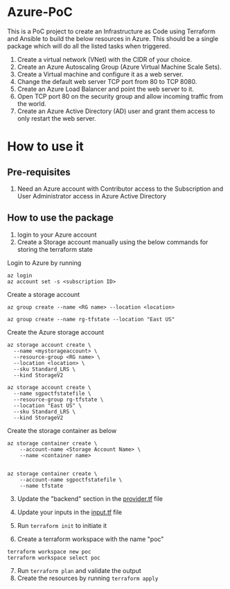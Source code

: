 # Azure-PoC

This is a PoC project to create an Infrastructure as Code using Terraform and Ansible to build the below resources in Azure. This should be a single package which will do all the listed tasks when triggered.

1. Create a virtual network (VNet) with the CIDR of your choice. 
2. Create an Azure Autoscaling Group (Azure Virtual Machine Scale Sets).
3. Create a Virtual machine and configure it as a web server.
4. Change the default web server TCP port from 80 to TCP 8080.
5. Create an Azure Load Balancer and point the web server to it.
6. Open TCP port 80 on the security group and allow incoming traffic from the world.
7. Create an Azure Active Directory (AD) user and grant them access to only restart the web server.


# How to use it

## Pre-requisites
1. Need an Azure account with Contributor access to the Subscription and User Administrator access in Azure Active Directory

## How to use the package

1. login to your Azure account
2. Create a Storage account manually using the below commands for storing the terraform state

Login to Azure by running 

```
az login
az account set -s <subscription ID>
```

Create a storage account 

```
az group create --name <RG name> --location <location>

az group create --name rg-tfstate --location "East US"

```

Create the Azure storage account

```
az storage account create \
  --name <mystorageaccount> \
  --resource-group <RG name> \
  --location <location> \
  --sku Standard_LRS \
  --kind StorageV2

az storage account create \
  --name sgpoctfstatefile \
  --resource-group rg-tfstate \
  --location "East US" \
  --sku Standard_LRS \
  --kind StorageV2

```

Create the storage container as below

```
az storage container create \
    --account-name <Storage Account Name> \
    --name <container name> 


az storage container create \
    --account-name sgpoctfstatefile \
    --name tfstate

```

3. Update the "backend" section in the [provider.tf](provider.tf) file

4. Update your inputs in the [input.tf](input.tf) file

5. Run ```terraform init``` to initiate it

6. Create a terraform workspace with the name "poc"

```
terraform workspace new poc
terraform workspace select poc
```

7. Run ```terraform plan``` and validate the output
8. Create the resources by running ```terraform apply```



